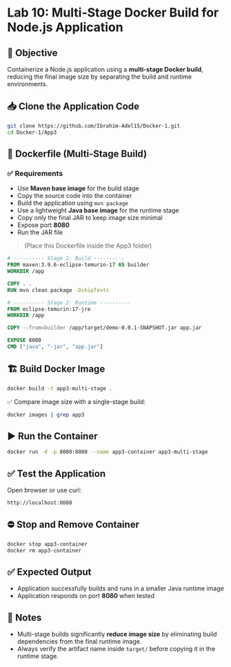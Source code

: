 # Lab 10: Multi-Stage Docker Build for Node.js Application

## 📌 Objective
Containerize a Node.js application using a **multi-stage Docker build**, reducing the final image size by separating the build and runtime environments.

## 📥 Clone the Application Code
```bash
git clone https://github.com/Ibrahim-Adel15/Docker-1.git
cd Docker-1/App3
```

## 🐳 Dockerfile (Multi-Stage Build)

### ✅ Requirements
- Use **Maven base image** for the build stage
- Copy the source code into the container
- Build the application using `mvn package`
- Use a lightweight **Java base image** for the runtime stage
- Copy only the final JAR to keep image size minimal
- Expose port **8080**
- Run the JAR file

> (Place this Dockerfile inside the App3 folder)

```dockerfile
# ---------- Stage 1: Build ----------
FROM maven:3.9.6-eclipse-temurin-17 AS builder
WORKDIR /app

COPY . .
RUN mvn clean package -DskipTests

# ---------- Stage 2: Runtime ----------
FROM eclipse-temurin:17-jre
WORKDIR /app

COPY --from=builder /app/target/demo-0.0.1-SNAPSHOT.jar app.jar

EXPOSE 8080
CMD ["java", "-jar", "app.jar"]
```

## 🏗️ Build Docker Image
```bash
docker build -t app3-multi-stage .
```

✅ Compare image size with a single-stage build:
```bash
docker images | grep app3
```

## ▶️ Run the Container
```bash
docker run -d -p 8080:8080 --name app3-container app3-multi-stage
```

## ✅ Test the Application
Open browser or use curl:
```
http://localhost:8080
```

## ⛔ Stop and Remove Container
```bash
docker stop app3-container
docker rm app3-container
```

## ✅ Expected Output
- Application successfully builds and runs in a smaller Java runtime image
- Application responds on port **8080** when tested

## 📎 Notes
- Multi-stage builds significantly **reduce image size** by eliminating build dependencies from the final runtime image.
- Always verify the artifact name inside `target/` before copying it in the runtime stage.
